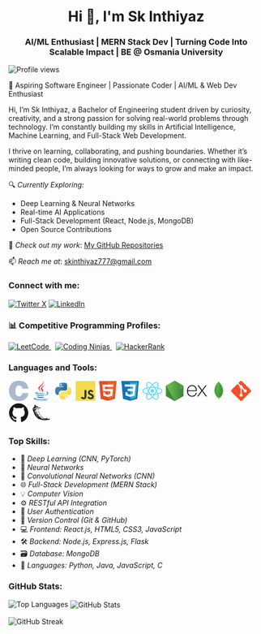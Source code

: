 <h1 align="center">Hi 👋, I'm Sk Inthiyaz</h1>
<h3 align="center">AI/ML Enthusiast | MERN Stack Dev | Turning Code Into Scalable Impact | BE @ Osmania University</h3>

![Profile views](https://komarev.com/ghpvc/?username=sk-inthiyaz&color=blue)

<img src="https://media.giphy.com/media/K5kfQExKk731K/giphy.gif" width="300px" align="right" alt="">

🚀 Aspiring Software Engineer | Passionate Coder | AI/ML & Web Dev Enthusiast

Hi, I’m Sk Inthiyaz, a Bachelor of Engineering student driven by curiosity, creativity, and a strong passion for solving real-world problems through technology. I’m constantly building my skills in Artificial Intelligence, Machine Learning, and Full-Stack Web Development.

I thrive on learning, collaborating, and pushing boundaries. Whether it’s writing clean code, building innovative solutions, or connecting with like-minded people, I’m always looking for ways to grow and make an impact.

🔍 *Currently Exploring:*
- Deep Learning & Neural Networks
- Real-time AI Applications
- Full-Stack Development (React, Node.js, MongoDB)
- Open Source Contributions

💼 *Check out my work*: [My GitHub Repositories](https://github.com/sk-inthiyaz?tab=repositories)

📫 *Reach me at*: skinthiyaz777@gmail.com

<h3 align="left">Connect with me:</h3>
<p align="left">
<a href="https://x.com/SkInthiyaz777?t=5BiTMFem1QDGdjT04Uz7zQ&s=09" target="blank"><img align="center" src="https://raw.githubusercontent.com/rahuldkjain/github-profile-readme-generator/master/src/images/icons/Social/twitter.svg" alt="Twitter X" height="30" width="40" /></a>
<a href="https://www.linkedin.com/in/sk-inthiyaz-00104a278/" target="blank"><img align="center" src="https://raw.githubusercontent.com/rahuldkjain/github-profile-readme-generator/master/src/images/icons/Social/linked-in-alt.svg" alt="LinkedIn" height="30" width="40" /></a>
</p>

<h3 align="left">📊 Competitive Programming Profiles:</h3>
<p align="left">
  <a href="https://leetcode.com/u/inthiyaz_7/" target="_blank">
    <img src="https://cdn.iconscout.com/icon/free/png-256/leetcode-3521542-2944960.png" alt="LeetCode" width="40" height="40"/>
  </a>
  &nbsp;
  <a href="https://naukri.com/code360/profile/2504ae18-6b45-494b-ad2d-5a8d8bef65da" target="_blank">
    <img src="https://ninjasfiles.s3.amazonaws.com/0000000000000723.jpg" alt="Coding Ninjas" width="40" height="40"/>
  </a>
  &nbsp;
  <a href="https://www.hackerrank.com/profile/skinthiyaz777" target="_blank">
    <img src="https://cdn.worldvectorlogo.com/logos/hackerrank.svg" alt="HackerRank" width="40" height="40"/>
  </a>
</p>

<h3 align="left">Languages and Tools:</h3>
<p align="left"> 
  <img src="https://raw.githubusercontent.com/devicons/devicon/master/icons/c/c-original.svg" alt="C" width="40" height="40"/>
  <img src="https://raw.githubusercontent.com/devicons/devicon/master/icons/java/java-original.svg" alt="Java" width="40" height="40"/>
  <img src="https://raw.githubusercontent.com/devicons/devicon/master/icons/python/python-original.svg" alt="Python" width="40" height="40"/>
  <img src="https://raw.githubusercontent.com/devicons/devicon/master/icons/javascript/javascript-original.svg" alt="JavaScript" width="40" height="40"/>
  <img src="https://raw.githubusercontent.com/devicons/devicon/master/icons/html5/html5-original.svg" alt="HTML5" width="40" height="40"/>
  <img src="https://raw.githubusercontent.com/devicons/devicon/master/icons/css3/css3-original.svg" alt="CSS3" width="40" height="40"/>
  <img src="https://raw.githubusercontent.com/devicons/devicon/master/icons/react/react-original.svg" alt="React.js" width="40" height="40"/>
  <img src="https://raw.githubusercontent.com/devicons/devicon/master/icons/nodejs/nodejs-original.svg" alt="Node.js" width="40" height="40"/>
  <img src="https://raw.githubusercontent.com/devicons/devicon/master/icons/express/express-original.svg" alt="Express.js" width="40" height="40"/>
  <img src="https://raw.githubusercontent.com/devicons/devicon/master/icons/mongodb/mongodb-original.svg" alt="MongoDB" width="40" height="40"/>
  <img src="https://raw.githubusercontent.com/devicons/devicon/master/icons/git/git-original.svg" alt="Git" width="40" height="40"/>
  <img src="https://raw.githubusercontent.com/devicons/devicon/master/icons/github/github-original.svg" alt="GitHub" width="40" height="40"/>
  <img src="https://raw.githubusercontent.com/devicons/devicon/master/icons/flask/flask-original.svg" alt="Flask" width="40" height="40"/>
</p>

<h3 align="left">Top Skills:</h3>

- 🔬 *Deep Learning (CNN, PyTorch)*
- 🧠 *Neural Networks*
- 🧰 *Convolutional Neural Networks (CNN)*
- 🌐 *Full-Stack Development (MERN Stack)*
- 💡 *Computer Vision*
- ⚙ *RESTful API Integration*
- 🔐 *User Authentication*
- 📂 *Version Control (Git & GitHub)*
- 💻 *Frontend: React.js, HTML5, CSS3, JavaScript*
- 🛠 *Backend: Node.js, Express.js, Flask*
- 🗃 *Database: MongoDB*
- 📌 *Languages: Python, Java, JavaScript, C*

<h3 align="left">GitHub Stats:</h3>
<p><img align="left" src="https://github-readme-stats.vercel.app/api/top-langs?username=sk-inthiyaz&show_icons=true&locale=en&layout=compact" alt="Top Languages" /></p>
<p>&nbsp;<img align="center" src="https://github-readme-stats.vercel.app/api?username=sk-inthiyaz&show_icons=true&locale=en" alt="GitHub Stats" /></p>
<p><img align="center" src="https://github-readme-streak-stats.herokuapp.com/?user=sk-inthiyaz&" alt="GitHub Streak" /></p>
